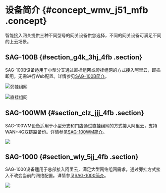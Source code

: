 # 设备简介 {#concept_wmv_j51_mfb .concept}

智能接入网关提供三种不同型号的网关设备供您选择，不同的网关设备可满足不同的上云场景。

## SAG-100B {#section_g4k_3hj_4fb .section}

SAG-100B设备适用于小型分支通过直挂组网或旁挂组网的方式接入阿里云，即插即用，无需进行Web配置。详情参见[SAG-100B简介](../cn.zh-CN/.md#)。

![](../DNsmartag1836777/images/21204_zh-CN.png "旁挂组网")

![](../DNsmartag1836777/images/21205_zh-CN.png "直挂组网")

## SAG-100WM {#section_clz_jjj_4fb .section}

SAG-100WM设备适用于小型分支和门店通过直挂组网的方式接入阿里云，支持WAN+4G双链路备份。详情参见[SAG-100WM简介](../cn.zh-CN/SAG-100WM配置指南/SAG-100WM简介.md#)。

![](http://static-aliyun-doc.oss-cn-hangzhou.aliyuncs.com/assets/img/23707/154097977714253_zh-CN.png)

## SAG-1000 {#section_wly_5jj_4fb .section}

SAG-1000设备适用于总部接入阿里云，满足大型网络组网需求，通过旁挂方式接入不改变当前的网络配置。详情参见[SAG-1000简介](../cn.zh-CN/SAG-1000配置指南/SAG-1000简介.md#)。

![](http://static-aliyun-doc.oss-cn-hangzhou.aliyuncs.com/assets/img/23707/154097977714254_zh-CN.png)

